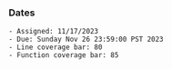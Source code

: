 ### Dates

    - Assigned: 11/17/2023
    - Due: Sunday Nov 26 23:59:00 PST 2023
    - Line coverage bar: 80
    - Function coverage bar: 85

